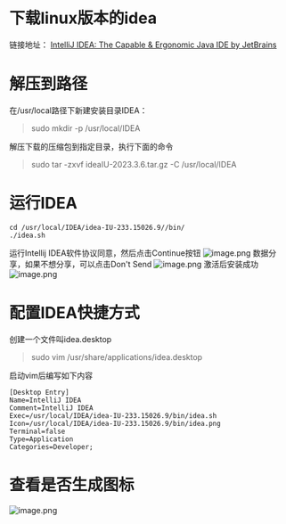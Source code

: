 # 下载linux版本的idea
链接地址： [IntelliJ IDEA: The Capable & Ergonomic Java IDE by JetBrains](https://www.jetbrains.com/idea/) 
# 解压到路径
在/usr/local路径下新建安装目录IDEA：
> sudo mkdir -p /usr/local/IDEA

解压下载的压缩包到指定目录，执行下面的命令
> sudo tar -zxvf ideaIU-2023.3.6.tar.gz -C /usr/local/IDEA

# 运行IDEA
```shell
cd /usr/local/IDEA/idea-IU-233.15026.9//bin/
./idea.sh
```
运行Intellij IDEA软件协议同意，然后点击Continue按钮 
![image.png](https://cdn.nlark.com/yuque/0/2024/png/40608915/1714914420929-709f627b-5d16-46ca-99d0-12433ca9a280.png#averageHue=%23dedede&clientId=u03a9d8ed-2a54-4&from=paste&height=493&id=uc69e6e30&originHeight=493&originWidth=646&originalType=binary&ratio=1&rotation=0&showTitle=false&size=55873&status=done&style=none&taskId=ufeae1737-ec03-405c-a4e0-7c3d9e8ee84&title=&width=646)
数据分享，如果不想分享，可以点击Don't Send 
![image.png](https://cdn.nlark.com/yuque/0/2024/png/40608915/1714914453020-38c6665e-c59d-4152-8673-7323e149117c.png#averageHue=%23e3e1e1&clientId=u03a9d8ed-2a54-4&from=paste&height=504&id=u0c538e8b&originHeight=504&originWidth=653&originalType=binary&ratio=1&rotation=0&showTitle=false&size=55003&status=done&style=none&taskId=u58a71083-44e9-499a-8dae-3abe8b0970c&title=&width=653)
激活后安装成功
![image.png](https://cdn.nlark.com/yuque/0/2024/png/40608915/1714914484780-b97638ee-3768-4432-88cf-bc1e4f3bf4a5.png#averageHue=%233a3f44&clientId=u03a9d8ed-2a54-4&from=paste&height=659&id=u9e50c16c&originHeight=659&originWidth=871&originalType=binary&ratio=1&rotation=0&showTitle=false&size=77188&status=done&style=none&taskId=u71385c43-4078-4310-aa4a-0011f239724&title=&width=871)
# 配置IDEA快捷方式
创建一个文件叫idea.desktop
> sudo vim /usr/share/applications/idea.desktop

启动vim后编写如下内容
```shell
[Desktop Entry]
Name=IntelliJ IDEA
Comment=IntelliJ IDEA
Exec=/usr/local/IDEA/idea-IU-233.15026.9/bin/idea.sh
Icon=/usr/local/IDEA/idea-IU-233.15026.9/bin/idea.png
Terminal=false
Type=Application
Categories=Developer;
```
# 查看是否生成图标
![image.png](https://cdn.nlark.com/yuque/0/2024/png/40608915/1714914638468-4fa7f6b1-136f-4499-a8b0-90619c3c7559.png#averageHue=%23635c9d&clientId=u03a9d8ed-2a54-4&from=paste&height=217&id=u409788be&originHeight=217&originWidth=389&originalType=binary&ratio=1&rotation=0&showTitle=false&size=81247&status=done&style=none&taskId=u6a6e1252-fcf5-4519-9332-f9f16252b30&title=&width=389)

